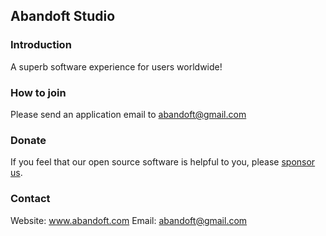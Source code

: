 ## Abandoft Studio  

### Introduction
A superb software experience for users worldwide!

### How to join
Please send an application email to abandoft@gmail.com

### Donate
If you feel that our open source software is helpful to you, please [sponsor us](https://paypal.me/abandoft).  

### Contact
Website: www.abandoft.com
Email: abandoft@gmail.com
